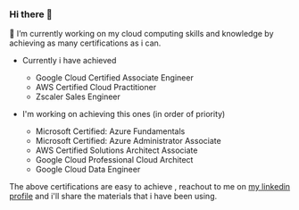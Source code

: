 ### Hi there 👋 

🔭 I’m currently working on my cloud computing skills and knowledge by achieving as many certifications as i can.
- Currently i have achieved
  - Google Cloud Certified Associate Engineer
  - AWS Certified Cloud Practitioner
  - Zscaler Sales Engineer
  
- I'm working on achieving this ones (in order of priority)
  - Microsoft Certified: Azure Fundamentals
  - Microsoft Certified: Azure Administrator Associate
  - AWS Certified Solutions Architect Associate
  - Google Cloud Professional Cloud Architect
  - Google Cloud Data Engineer

The above certifications are easy to achieve , reachout to me on [ my linkedin profile](https://www.linkedin.com/in/peterkariukimutuura/) and i'll share the materials that i have been using.




<!--
**peterkariukimutuura/peterkariukimutuura** is a ✨ _special_ ✨ repository because its `README.md` (this file) appears on your GitHub profile.

Here are some ideas to get you started:

- 🔭 I’m currently working on ...
- 🌱 I’m currently learning ...
- 👯 I’m looking to collaborate on ...
- 🤔 I’m looking for help with ...
- 💬 Ask me about ...
- 📫 How to reach me: ...
- 😄 Pronouns: ...
- ⚡ Fun fact: ...
-->
